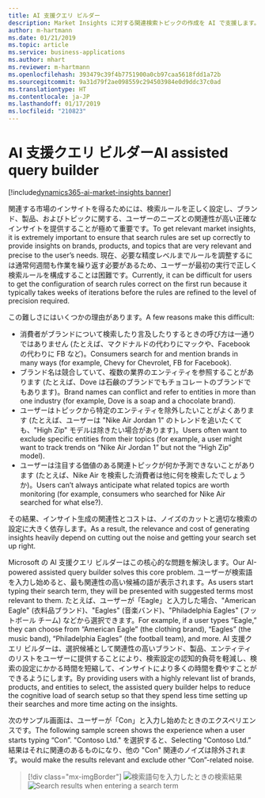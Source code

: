 ```yaml
---
title: AI 支援クエリ ビルダー
description: Market Insights に対する関連検索トピックの作成を AI で支援します。
author: m-hartmann
ms.date: 01/21/2019
ms.topic: article
ms.service: business-applications
ms.author: mhart
ms.reviewer: m-hartmann
ms.openlocfilehash: 393479c39f4b7751900a0cb97caa5618fdd1a72b
ms.sourcegitcommit: 9a31d79f2ae098559c294503984e0d9ddc37c0ad
ms.translationtype: HT
ms.contentlocale: ja-JP
ms.lasthandoff: 01/17/2019
ms.locfileid: "210823"
---
```

#  <a name="ai-assisted-query-builder"></a><span data-ttu-id="270f0-103">AI 支援クエリ ビルダー</span><span class="sxs-lookup"><span data-stu-id="270f0-103">AI assisted query builder</span></span>
[!include[dynamics365-ai-market-insights banner](../../includes/dynamics365-ai-market-insights.md)]


<span data-ttu-id="270f0-104">関連する市場のインサイトを得るためには、検索ルールを正しく設定し、ブランド、製品、およびトピックに関する、ユーザーのニーズとの関連性が高い正確なインサイトを提供することが極めて重要です。</span><span class="sxs-lookup"><span data-stu-id="270f0-104">To get relevant market insights, it is extremely important to ensure that search rules are set up correctly to provide insights on brands, products, and topics that are very relevant and precise to the user’s needs.</span></span> <span data-ttu-id="270f0-105">現在、必要な精度レベルまでルールを調整するには通常何週間も作業を繰り返す必要があるため、ユーザーが最初の実行で正しく検索ルールを構成することは困難です。</span><span class="sxs-lookup"><span data-stu-id="270f0-105">Currently, it can be difficult for users to get the configuration of search rules correct on the first run because it typically takes weeks of iterations before the rules are refined to the level of precision required.</span></span> 

<span data-ttu-id="270f0-106">この難しさにはいくつかの理由があります。</span><span class="sxs-lookup"><span data-stu-id="270f0-106">A few reasons make this difficult:</span></span>

- <span data-ttu-id="270f0-107">消費者がブランドについて検索したり言及したりするときの呼び方は一通りではありません (たとえば、マクドナルドの代わりにマックや、Facebook の代わりに FB など)。</span><span class="sxs-lookup"><span data-stu-id="270f0-107">Consumers search for and mention brands in many ways (for example, Chevy for Chevrolet, FB for Facebook).</span></span> 
- <span data-ttu-id="270f0-108">ブランド名は競合していて、複数の業界のエンティティを参照することがあります (たとえば、Dove は石鹸のブランドでもチョコレートのブランドでもあります)。</span><span class="sxs-lookup"><span data-stu-id="270f0-108">Brand names can conflict and refer to entities in more than one industry (for example, Dove is a soap and a chocolate brand).</span></span> 
- <span data-ttu-id="270f0-109">ユーザーはトピックから特定のエンティティを除外したいことがよくあります (たとえば、ユーザーは "Nike Air Jordan 1" のトレンドを追いたくても、"High Zip" モデルは除きたい場合があります)。</span><span class="sxs-lookup"><span data-stu-id="270f0-109">Users often want to exclude specific entities from their topics (for example, a user might want to track trends on “Nike Air Jordan 1” but not the “High Zip” model).</span></span> 
- <span data-ttu-id="270f0-110">ユーザーは注目する価値のある関連トピックが何か予測できないことがあります (たとえば、Nike Air を検索した消費者は他に何を検索したでしょうか)。</span><span class="sxs-lookup"><span data-stu-id="270f0-110">Users can’t always anticipate what related topics are worth monitoring (for example, consumers who searched for Nike Air searched for what else?).</span></span> 

<span data-ttu-id="270f0-111">その結果、インサイト生成の関連性とコストは、ノイズのカットと適切な検索の設定に大きく依存します。</span><span class="sxs-lookup"><span data-stu-id="270f0-111">As a result, the relevance and cost of generating insights heavily depend on cutting out the noise and getting your search set up right.</span></span>

<span data-ttu-id="270f0-112">Microsoft の AI 支援クエリ ビルダーはこの核心的な問題を解決します。</span><span class="sxs-lookup"><span data-stu-id="270f0-112">Our AI-powered assisted query builder solves this core problem.</span></span> <span data-ttu-id="270f0-113">ユーザーが検索語を入力し始めると、最も関連性の高い候補の語が表示されます。</span><span class="sxs-lookup"><span data-stu-id="270f0-113">As users start typing their search term, they will be presented with suggested terms most relevant to them.</span></span> <span data-ttu-id="270f0-114">たとえば、ユーザーが「Eagle」と入力した場合、"American Eagle" (衣料品ブランド)、"Eagles" (音楽バンド)、"Philadelphia Eagles" (フットボール チーム) などから選択できます。</span><span class="sxs-lookup"><span data-stu-id="270f0-114">For example, if a user types “Eagle,” they can choose from “American Eagle” (the clothing brand), “Eagles” (the music band), “Philadelphia Eagles” (the football team), and more.</span></span> <span data-ttu-id="270f0-115">AI 支援クエリ ビルダーは、選択候補として関連性の高いブランド、製品、エンティティのリストをユーザーに提供することにより、検索設定の認知的負荷を軽減し、検索の設定にかかる時間を短縮して、インサイトにより多くの時間を費やすことができるようにします。</span><span class="sxs-lookup"><span data-stu-id="270f0-115">By providing users with a highly relevant list of brands, products, and entities to select, the assisted query builder helps to reduce the cognitive load of search setup so that they spend less time setting up their searches and more time acting on the insights.</span></span>

<span data-ttu-id="270f0-116">次のサンプル画面は、ユーザーが「Con」と入力し始めたときのエクスペリエンスです。</span><span class="sxs-lookup"><span data-stu-id="270f0-116">The following sample screen shows the experience when a user starts typing “Con”.</span></span> <span data-ttu-id="270f0-117">"Contoso Ltd." を選択すると、</span><span class="sxs-lookup"><span data-stu-id="270f0-117">Selecting “Contoso Ltd.”</span></span> <span data-ttu-id="270f0-118">結果はそれに関連のあるものになり、他の "Con" 関連のノイズは除外されます。</span><span class="sxs-lookup"><span data-stu-id="270f0-118">would make the results relevant and exclude other “Con”-related noise.</span></span>

> [!div class="mx-imgBorder"]
> <span data-ttu-id="270f0-119">![検索語句を入力したときの検索結果](media/assisted-query-suggestions.png "検索語句を入力したときの検索結果")</span><span class="sxs-lookup"><span data-stu-id="270f0-119">![Search results when entering a search term](media/assisted-query-suggestions.png "Search results when entering a search term")</span></span>

